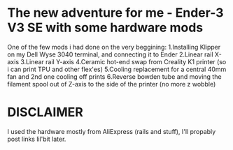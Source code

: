 # The new adventure for me - Ender-3 V3 SE with some hardware mods
One of the few mods i had done on the very beggining:
1.Installing Klipper on my Dell Wyse 3040 terminal, and connecting it to Ender
2.Linear rail X-axis
3.Linear rail Y-axis
4.Ceramic hot-end swap from Creality K1 printer (so i can print TPU and other flex'es)
5.Cooling replacement for a central 40mm fan and 2nd one cooling off prints
6.Reverse bowden tube and moving the filament spool out of Z-axis to the side of the printer (no more z wobble)

# DISCLAIMER
I used the hardware mostly from AliExpress (rails and stuff), I'll propably post links lil'bit later.
